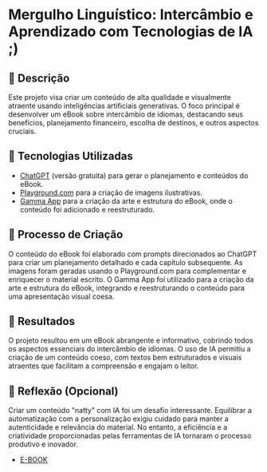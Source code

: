 # Mergulho Linguístico: Intercâmbio e Aprendizado com Tecnologias de IA ;)

## 📒 Descrição
Este projeto visa criar um conteúdo de alta qualidade e visualmente atraente usando inteligências artificiais generativas. O foco principal é desenvolver um eBook sobre intercâmbio de idiomas, destacando seus benefícios, planejamento financeiro, escolha de destinos, e outros aspectos cruciais. 

## 🤖 Tecnologias Utilizadas
- [ChatGPT](https://www.openai.com/chatgpt) (versão gratuita) para gerar o planejamento e conteúdos do eBook.
- [Playground.com](https://playgroundai.com) para a criação de imagens ilustrativas.
- [Gamma App](https://gamma.app) para a criação da arte e estrutura do eBook, onde o conteúdo foi adicionado e reestruturado.

## 🧐 Processo de Criação
O conteúdo do eBook foi elaborado com prompts direcionados ao ChatGPT para criar um planejamento detalhado e cada capítulo subsequente. As imagens foram geradas usando o Playground.com para complementar e enriquecer o material escrito. O Gamma App foi utilizado para a criação da arte e estrutura do eBook, integrando e reestruturando o conteúdo para uma apresentação visual coesa.

## 🚀 Resultados
O projeto resultou em um eBook abrangente e informativo, cobrindo todos os aspectos essenciais do intercâmbio de idiomas. O uso de IA permitiu a criação de um conteúdo coeso, com textos bem estruturados e visuais atraentes que facilitam a compreensão e engajam o leitor.

## 💭 Reflexão (Opcional)
Criar um conteúdo "natty" com IA foi um desafio interessante. Equilibrar a automatização com a personalização exigiu cuidado para manter a autenticidade e relevância do material. No entanto, a eficiência e a criatividade proporcionadas pelas ferramentas de IA tornaram o processo produtivo e inovador.

- [E-BOOK](https://gamma.app/docs/Introducao-ao-Intercambio-de-Idiomas-smeqy5n4yjipo9t)
